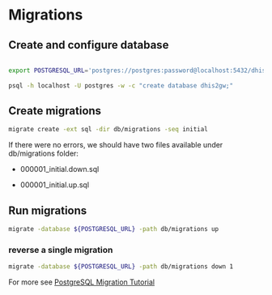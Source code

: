 # Migrations
## Create and configure database
```bash

export POSTGRESQL_URL='postgres://postgres:password@localhost:5432/dhis2gw?sslmode=disable'
    
psql -h localhost -U postgres -w -c "create database dhis2gw;"
```
## Create migrations

```bash
migrate create -ext sql -dir db/migrations -seq initial
```

If there were no errors, we should have two files available under db/migrations folder:

- 000001_initial.down.sql

- 000001_initial.up.sql

## Run migrations
```bash 
migrate -database ${POSTGRESQL_URL} -path db/migrations up
```
### reverse a single migration
```bash 
migrate -database ${POSTGRESQL_URL} -path db/migrations down 1
```

For more see [PostgreSQL Migration Tutorial](https://github.com/golang-migrate/migrate/blob/master/database/postgres/TUTORIAL.md)